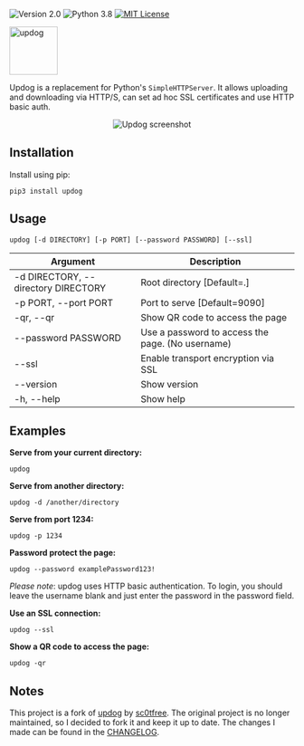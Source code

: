 ![Version 2.0](http://img.shields.io/badge/version-v2.0-green.svg)
![Python 3.8](http://img.shields.io/badge/python-3.10-blue.svg)
[![MIT License](http://img.shields.io/badge/license-MIT%20License-blue.svg)](https://github.com/OBoladeras/updog/blob/master/LICENSE)

<p>
  <img src="https://github.com/OBoladeras/updog/blob/master/updog/static/images/updog.png" width=85px alt="updog"/>
</p>

Updog is a replacement for Python's `SimpleHTTPServer`. 
It allows uploading and downloading via HTTP/S, 
can set ad hoc SSL certificates and use HTTP basic auth.

<p align="center">
  <img src="https://github.com/OBoladeras/updog/blob/master/updog/static/images/example.png" alt="Updog screenshot"/>
</p>

## Installation

Install using pip:

`pip3 install updog`

## Usage

`updog [-d DIRECTORY] [-p PORT] [--password PASSWORD] [--ssl]`

| Argument                            | Description                                      |
|-------------------------------------|--------------------------------------------------| 
| -d DIRECTORY, --directory DIRECTORY | Root directory [Default=.]                       | 
| -p PORT, --port PORT                | Port to serve [Default=9090]                     |
| -qr, --qr                           | Show QR code to access the page                  |
| --password PASSWORD                 | Use a password to access the page. (No username) |
| --ssl                               | Enable transport encryption via SSL              |
| --version                           | Show version                                     |
| -h, --help                          | Show help                                        |

## Examples

**Serve from your current directory:**

`updog`

**Serve from another directory:**

`updog -d /another/directory`

**Serve from port 1234:**

`updog -p 1234`

**Password protect the page:**

`updog --password examplePassword123!`

*Please note*: updog uses HTTP basic authentication.
To login, you should leave the username blank and just
enter the password in the password field.

**Use an SSL connection:**

`updog --ssl`

**Show a QR code to access the page:**

`updog -qr`


## Notes

This project is a fork of [updog](https://github.com/sc0tfree/updog) by [sc0tfree](https://github.com/sc0tfree).
The original project is no longer maintained, so I decided to fork it and keep it up to date.
The changes I made can be found in the [CHANGELOG](CHANGELOG.md).
